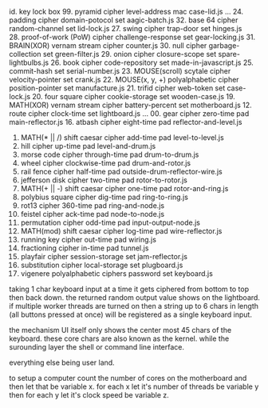 id. key                                  lock                                       box
99. pyramid cipher                       level-address mac                  case-lid.js
...
24. padding cipher                       domain-potocol set              aagic-batch.js
32. base 64 cipher                       random-channel set                 lid-lock.js
27. swing cipher                         trap-door set                        hinges.js      
28. proof-of-work (PoW) cipher           challenge-response set         gear-locking.js
31. BRAIN(XOR) vernam stream cipher                                          counter.js
30. null cipher                          garbage-collection set         green-filter.js
29. onion cipher                         closure-scope set          spare-lightbulbs.js
26. book cipher                          code-repository set      made-in-javascript.js
25.                                      commit-hash set               serial-number.js
23. MOUSE(scroll) scytale cipher         velocity-pointer set                  crank.js
22. MOUSE(x, y, +) polyalphabetic cipher position-pointer set            manufacture.js
21. trifid cipher                        web-token set                     case-lock.js
20. four square cipher                   cookie-storage set              wooden-case.js
19. MATH(XOR) vernam stream cipher       battery-percent set             motherboard.js 
12. route cipher                         clock-time set                   lightboard.js
...
00. gear cipher                          zero-time pad                main-reflector.js
16. atbash cipher                        eight-time pad          reflector-and-level.js
01. MATH(* || /) shift caesar cipher     add-time pad                 level-to-level.js
18. hill cipher                          up-time pad                  level-and-drum.js
02. morse code cipher                    through-time pad               drum-to-drum.js
15. wheel cipher                         clockwise-time pad           drum-and-rotor.js
03. rail fence cipher                    half-time pad   outside-drum-reflector-wire.js
04. jefferson disk cipher                two-time pad                 rotor-to-rotor.js
14. MATH(+ || -) shift caesar cipher     one-time pad                 rotor-and-ring.js
05. polybius square cipher               dig-time pad                   ring-to-ring.js
13. rot13 cipher                         360-time pad                  ring-and-node.js
19. feistel cipher                       ack-time pad                   node-to-node.js
07. permutation cipher                   odd-time pad              input-output-node.js
17. MATH(mod) shift caesar cipher        log-time pad                 wire-reflector.js
06. running key cipher                   out-time pad                         wiring.js
08. fractioning cipher                   in-time pad                          tunnel.js
09. playfair cipher                      session-storage set           jam-reflector.js
10. substitution cipher                  local-storage set                 plugboard.js
11. vigenere polyalphabetic ciphers      password set                       keyboard.js

taking 1 char keyboard input at a time it gets ciphered from bottom
to top then back down. the returned random output value shows on
the lightboard. if multiple worker threads are turned on then a string 
up to 6 chars in length (all buttons pressed at once) will be
registered as a single keyboard input.

the mechanism UI itself only shows the center most 45 chars of the
keyboard. these core chars are also known as the kernel. while the
surounding layer the shell or command line interface. 


everything else being user land. 

to setup a computer count the number of cores on the motherboard and
then let that be variable x. for each x let it's number of threads
be variable y then for each y let it's clock speed be variable z.